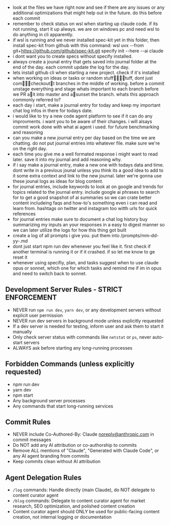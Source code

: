 - look at the files we have right now and see if there are any issues or any additional optimizations that might help out in the future. do this before each commit
- remember to check status on wsl when starting up claude code. if its not running, start it up always. we are on windows pc and need wsl to do anything in cli apparently.
- if wsl is running and we never installed spec-kit yet in this folder, then install spec-kit from github with this command: wsl uvx --from git+https://github.com/github/spec-kit.git specify init --here --ai claude
- i dont want you to create specs without specify  installed.
- always create a jounal entry that gets saved into journal folder at the end of the day. each commit update the log for the day.
- lets install github cli when starting a new project. check if it's installed
- when working on ideas or tasks or random stufftuff, dont just comcheckoutt branches in the middle of working. before a commit unstage everything and stage whats important to each branch before we PR ait into master and asunset the branch. whats this approach commonly referred to?
- each day i start, make a journal entry for today and keep my important chat log infos in there for todays date.
- i would like to try a new code agent platform to see if it can do any improvments. i want you to be aware of their changes. i will alsays commit work done with what ai agent i used. for future benchmarking and reasoning
- can you make a new journal entry per day based on the time we are chatting. do not put journal entries into whatever file. make sure we're on the right day.
- each time you give me a well formated response i might want to read later. save it into my journal and add reasoning why.
- if i say make a journal entry, make a new one with todays data and time. dont write in a previous jounal unless you think its a good idea to add to it some extra context and link to the new journal. later we're gonna use these jounal logs as ideas for blog content.
- for journal entries, include keywords to look at on google and trends for topics related to the journal entry. include google ai phrases to search for to get a good snapshot of ai summaries so we can crate better content includeing faqs and how-to's something even i can read and learn from. hashtags on twitter and instagram too witth urls for quick references
- for journal entries make sure to document a chat log history buy summarizing my inputs an your responses in a easy to digest manner so we can later utilize the logs for how this thing got built
- create a log of all prompts i give you. put them into /prompts/mm-dd-yy-<agent-name-version>.md
- dont just start npm run dev whenever you feel like it. first check if another terminal is running it or if it crashed. if so let me know to ge reset it
- whenever using specifiy, plan, and tasks suggest when to use claude opus or sonnet, which one for which tasks and remind me if im in opus and need to switch back to sonnet.

## Development Server Rules - STRICT ENFORCEMENT
- NEVER run `npm run dev`, `yarn dev`, or any development servers without explicit user permission
- NEVER run dev servers in background mode unless explicitly requested
- If a dev server is needed for testing, inform user and ask them to start it manually
- Only check server status with commands like `netstat` or `ps`, never auto-start servers
- ALWAYS ask before starting any long-running processes

## Forbidden Commands (unless explicitly requested)
- npm run dev
- yarn dev
- npm start
- Any background server processes
- Any commands that start long-running services

## Commit Rules
- NEVER include Co-Authored-By: Claude <noreply@anthropic.com> in commit messages
- Do NOT add any AI attribution or co-authorship to commits
- Remove ALL mentions of "Claude", "Generated with Claude Code", or any AI agent branding from commits
- Keep commits clean without AI attribution

## Agent Delegation Rules
- `/log` commands: Handle directly (main Claude), do NOT delegate to content curator agent
- `/blog` commands: Delegate to content curator agent for market research, SEO optimization, and polished content creation
- Content curator agent should ONLY be used for public-facing content creation, not internal logging or documentation